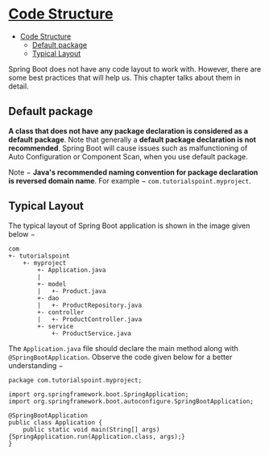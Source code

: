 # [Code Structure](https://www.tutorialspoint.com/spring_boot/spring_boot_code_structure.htm)

- [Code Structure](#code-structure)
  - [Default package](#default-package)
  - [Typical Layout](#typical-layout)

Spring Boot does not have any code layout to work with. However, there are some best practices that will help us. This chapter talks about them in detail.

## Default package

**A class that does not have any package declaration is considered as a default package**. Note that generally a **default package declaration is not recommended**. Spring Boot will cause issues such as malfunctioning of Auto Configuration or Component Scan, when you use default package.

Note − **Java's recommended naming convention for package declaration is reversed domain name**. For example − `com.tutorialspoint.myproject`.

## Typical Layout

The typical layout of Spring Boot application is shown in the image given below −

    com
    +- tutorialspoint
        +- myproject
            +- Application.java
            |
            +- model
            |   +- Product.java
            +- dao
            |   +- ProductRepository.java
            +- controller
            |   +- ProductController.java
            +- service
                +- ProductService.java

The `Application.java` file should declare the main method along with `@SpringBootApplication`. Observe the code given below for a better understanding −

    package com.tutorialspoint.myproject;

    import org.springframework.boot.SpringApplication;
    import org.springframework.boot.autoconfigure.SpringBootApplication;

    @SpringBootApplication
    public class Application {
        public static void main(String[] args) {SpringApplication.run(Application.class, args);}
    }
